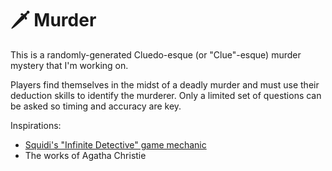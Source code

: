 # 🗡 Murder

This is a randomly-generated Cluedo-esque (or "Clue"-esque) murder mystery that I'm working on.

Players find themselves in the midst of a deadly murder and must use their deduction skills to identify the murderer. Only a limited set of questions can be asked so timing and accuracy are key.

Inspirations:
 - [Squidi's "Infinite Detective" game mechanic](http://www.squidi.net/three/entry.php?id=69)
 - The works of Agatha Christie
